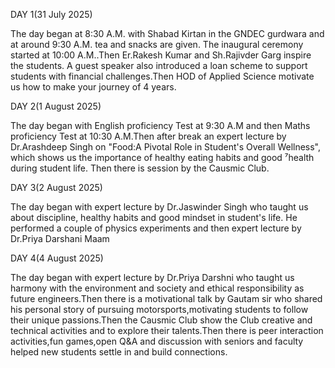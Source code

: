 DAY 1(31 July 2025)

The day began at 8:30 A.M. with Shabad Kirtan in the GNDEC gurdwara and at around 9:30 A.M. tea and snacks are given. The inaugural ceremony started at 10:00 A.M..Then Er.Rakesh Kumar and Sh.Rajivder Garg inspire the students. A guest speaker also introduced a loan scheme to support students with financial challenges.Then HOD of Applied Science motivate us how to make your journey of 4 years.

DAY 2(1 August 2025)

The day began with English proficiency Test at 9:30 A.M and then Maths proficiency Test at 10:30 A.M.Then after break an expert lecture by Dr.Arashdeep Singh on "Food:A Pivotal Role in Student's Overall Wellness", which shows us the importance of healthy eating habits and good ⁷health during student life. Then there is session by the Causmic Club.

DAY 3(2 August 2025)

The day began with expert lecture by Dr.Jaswinder Singh who taught us about discipline, healthy habits and good mindset in student's life. He performed a couple of physics experiments and then expert lecture by Dr.Priya Darshani Maam

DAY 4(4 August 2025)

The day began with expert lecture by Dr.Priya Darshni who taught us harmony with the environment and society and ethical responsibility as future engineers.Then there is a motivational talk by Gautam sir who shared his personal story of pursuing motorsports,motivating students to follow their unique passions.Then the Causmic Club show the Club creative and technical activities and to explore their talents.Then there is peer interaction activities,fun games,open Q&A and discussion with seniors and faculty helped new students settle in and build connections.
